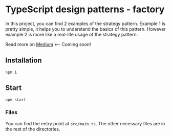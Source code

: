# TypeScript design patterns - factory

In this project, you can find 2 examples of the strategy pattern. Example 1 is pretty simple, it helps you to understand the basics of this pattern. However example 2 is more like a real-life usage of the strategy pattern.

Read more on [Medium](https://andyrum.medium.com) <-- Coming soon!

## Installation

`npm i`

## Start

`npm start`

### Files

You can find the entry point at `src/main.ts`. The other necessary files are in the rest of the directories.
